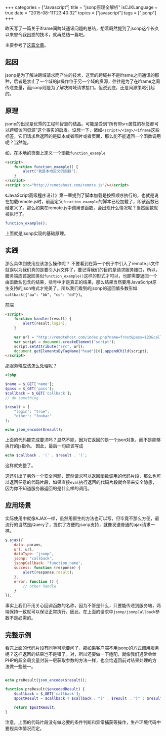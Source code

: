 +++
categories = ["Javascript"]
title  = "jsonp原理全解析"
isCJKLanguage = true
date = "2015-08-11T23:40:32"
topics = ["javascript"]
tags = ["jsonp"]
+++


昨天写了一篇关于iframe间跨域通讯问题的总结，想着既然提到了jsonp这个长久以来曽令我困惑的技术，就再总结一篇吧。

主要参考了[这篇文章](http://www.cnblogs.com/dowinning/archive/2012/04/19/json-jsonp-jquery.html)。

## 起因

jsonp是为了解决跨域请求而产生的技术，这里的跨域并不是iframe之间通讯的那种，后者是禁止了一个域的js操作位于另一个域的资源，往往是为了在iframe之间传递变量，而jsonp则是为了解决跨域请求接口。但说到底，还是同源策略引起的。

## 原理
jsonp的出现是优秀的工程师智慧的结晶。可能是受到“所有带src属性的标签都可以跨域访问资源”这个事实的启发。设想一下，诸如`<script>/<img>/<iframe`这些标签，它们请求后返回的是脚本或者图片或者页面，那么能不能返回一个函数调用呢？当然能。

如，在本地的页面上定义一个函数`function_example`

```html
<script>
    function function_example() {
        alert("我是本地定义的函数");
    }
</script>
<script src="http://remotehost.com/remote.js"/></script>
```

《JavaScript高级程序设计》第一章提到了脚本加载是按照顺序执行的，也就是说在加载remote.js时，前面定义`function_example`的脚本已经加载了，即该函数已经定义了。那么如果在remote.js中调用该函数，会出现什么情况呢？当然函数就被执行了。

```javascript
function_example();
```

上面就是jsonp实现的基础原理。

## 实践

那么具体到使用应该怎么操作呢？
不要看到在第一个例子中引入了remote.js文件就误以为我们真的是要引入js文件了，要记得我们的目的是请求服务接口，所以，服务端应该返回类似`function_example()`这样的形式才可以，也即需要返回一个由函数名包含的结果，括号中才是真正的结果，那么结果当然要用JavaScript原生支持的json格式才完美了。所以我们看到的jsonp的返回值多数形如`callback({"aa": "bb", "cc": "dd"})`。

前端

```html
<script>
    function handler(result) {
        alert(result.login);
    }
    
    var url = "http://remotehost.com/index.php?name=frost&pass=123&callback=handler";
    var script = document.createElement("script");
    script.setAttribute("src", url);
    document.getElementsByTagName("head")[0].appendChild(script);
</script>
```

那服务端应该怎么处理呢？

```php
<?php

$name = $_GET['name'];
$pass = $_GET['pass'];
$callback = $_GET['callback'];
// do something

$result = [
    "login": "true",
    "other": "foobar"
];

echo json_encode($result);
```

上面的代码能完成要求吗？显然不能，因为它返回的是一个json对象，而不是能够执行的js指令。
因此，最后一句应该写成

```php
echo $callback . '(' . $result . ')';
```

这样就完整了。

这还引出了另外一个安全问题，既然请求可以返回函数调用的代码片段，那么也可以返回任意的代码片段，如果直接`eval`执行返回的代码片段就会带来安全隐患，因为你不知道服务器返回的是什么样的调用。

## 应用场景

实际使用中就像AJAX一样，虽然用原生的方法也可以写，但毕竟不那么方便，最流行的当然是jQuery了，提供了方便的jsonp支持，就像发送普通的ajax请求一样。

```javascript
$.ajax({
    data: params,
    url: url,
    dataType: "jsonp",
    jsonp: "callback",
    jsonpCallback: "function_name",
    success: function (response) {
        alert(response.result);
    },
    error: function () {
        // other handle
    }
});
```

事实上我们不用关心回调函数的名称，因为不管是什么，只要能传递到服务端，两端保持一致就可以保证正常执行。因此，在上面的请求中`jsonp/jsonpCallback`参数不是必需的。

## 完整示例

看完上面的代码片段有同学可能要问了，那如果客户端不用jsonp的方式调用服务呢？这样返回的结果岂不是错了。对，所以还要做一下适配，就像我们通常会给PHP的超全局变量封装一层获取参数的方法一样，也会给返回前对结果处理的方法做一些统一。

```php

echo preResult(json_encode($result));

function preResult($encodedResult) {
    $callback = $_GET['callback'];
    $postResult = $callback ? $callback . "(" . $result . ")" : $result;
    
    return $postResult;
}
```

注意，上面的代码片段没有做必要的条件判断和异常捕获等操作，生产环境代码中要视具体情况而定。
